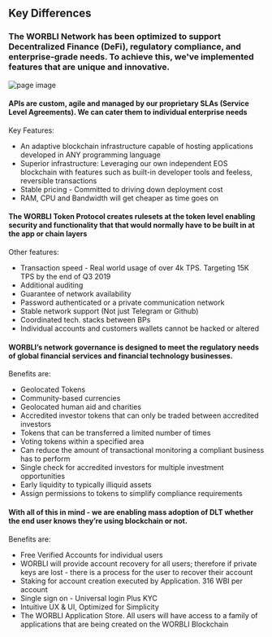 ## Key Differences
### The WORBLI Network has been optimized to support Decentralized Finance (DeFi), regulatory compliance, and enterprise-grade needs. To achieve this, we've implemented features that are unique and innovative.

![page image](../images/differences.jpg)

#### APIs are custom, agile and managed by our proprietary SLAs (Service Level Agreements). We can cater them to individual enterprise needs

Key Features:

-   An adaptive blockchain infrastructure capable of hosting applications developed in ANY programming language
-   Superior infrastructure: Leveraging our own independent EOS blockchain with features such as built-in developer tools and feeless, reversible transactions
-   Stable pricing - Committed to driving down deployment cost
-   RAM, CPU and Bandwidth will get cheaper as time goes on

#### The WORBLI Token Protocol creates rulesets at the token level enabling security and functionality that that would normally have to be built in at the app or chain layers

Other features:

-   Transaction speed - Real world usage of over 4k TPS. Targeting 15K TPS by the end of Q3 2019
-   Additional auditing
-   Guarantee of network availability
-   Password authenticated or a private communication network
-   Stable network support (Not just Telegram or Github)
-   Coordinated tech. stacks between BPs
-   Individual accounts and customers wallets cannot be hacked or altered

#### WORBLI’s network governance is designed to meet the regulatory needs of global financial services and financial technology businesses.

Benefits are:

-   Geolocated Tokens
-   Community-based currencies
-   Geolocated human aid and charities
-   Accredited investor tokens that can only be traded between accredited investors
-   Tokens that can be transferred a limited number of times
-   Voting tokens within a specified area
-   Can reduce the amount of transactional monitoring a compliant business has to perform
-   Single check for accredited investors for multiple investment opportunities
-   Early liquidity to typically illiquid assets
-   Assign permissions to tokens to simplify compliance requirements

#### With all of this in mind - we are enabling mass adoption of DLT whether the end user knows they’re using blockchain or not.

Benefits are:

-   Free Verified Accounts for individual users
-   WORBLI will provide account recovery for all users; therefore if private keys are lost - there is a process for the user to recover their account
-   Staking for account creation executed by Application. 316 WBI per account
-   Single sign on - Universal login Plus KYC
-   Intuitive UX & UI, Optimized for Simplicity
-   The WORBLI Application Store. All users will have access to a family of applications that are being created on the WORBLI Blockchain
